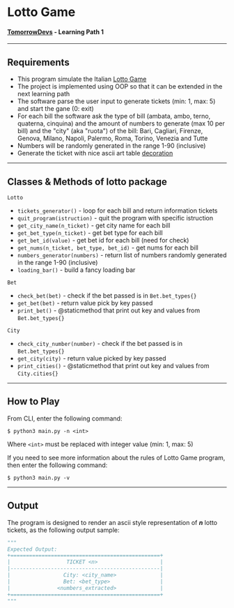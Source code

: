# Lotto Game
#### [TomorrowDevs](https://github.com/AndreaOrlando23/programming-basics/tree/main/projects/m6/001-lotto-game) - Learning Path 1

___
## Requirements
- This program simulate the Italian [Lotto Game](https://it.wikipedia.org/wiki/Lotto)
- The project is implemented using OOP so that it can be extended in the next learning path
- The software parse the user input to generate tickets (min: 1, max: 5) and start the gane (0: exit)
- For each bill the software ask the type of bill (ambata, ambo, terno, quaterna, cinquina) and the amount of numbers to generate (max 10 per bill) and the "city" (aka "ruota") of the bill: Bari, Cagliari, Firenze, Genova, Milano, Napoli, Palermo, Roma, Torino, Venezia and Tutte
- Numbers will be randomly generated in the range 1-90 (inclusive)
- Generate the ticket with nice ascii art table [decoration](https://ozh.github.io/ascii-tables/)

___
## Classes & Methods of lotto package

`Lotto`
- `tickets_generator()` - loop for each bill and return information tickets
- `quit_program(istruction)` - quit the program with specific istruction
- `get_city_name(n_ticket)` - get city name for each bill
- `get_bet_type(n_ticket)` - get bet type for each bill
- `get_bet_id(value)` - get bet id for each bill (need for check)
- `get_nums(n_ticket, bet_type, bet_id)` - get nums for each bill
- `numbers_generator(numbers)` - return list of numbers randomly generated in the range 1-90 (inclusive)
- `loading_bar()` - build a fancy loading bar

`Bet`
- `check_bet(bet)` - check if the bet passed is in `Bet.bet_types{}`
- `get_bet(bet)` - return value pick by key passed
- `print_bet()` - @staticmethod that print out key and values from `Bet.bet_types{}`

`City`
- `check_city_number(number)` - check if the bet passed is in `Bet.bet_types{}`
- `get_city(city)` - return value picked by key passed
- `print_cities()` - @staticmethod that print out key and values from `City.cities{}`

___
## How to Play
From CLI, enter the following command:

`$ python3 main.py -n <int>`

Where `<int>` must be replaced with integer value (min: 1, max: 5)

If you need to see more information about the rules of Lotto Game program, then enter the following command:

`$ python3 main.py -v`

___
## Output
The program is designed to render an ascii style representation of ***n*** lotto tickets, as the following output sample:

```Python
"""
Expected Output:
+================================================+
|                  TICKET <n>                    |
|------------------------------------------------|
|                 City: <city_name>              |
|                 Bet: <bet_type>                |
|               <numbers_extracted>              |
+================================================+
"""
```
